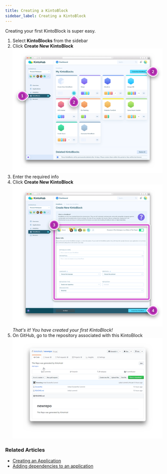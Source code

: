 ```yaml
---
title: Creating a KintoBlock
sidebar_label: Creating a KintoBlock
---
```


Creating your first KintoBlock is super easy.

1. Select **KintoBlocks** from the sidebar
2. Click **Create New KintoBlock**
![Screenshot - Create New KintoBlock](/docs/assets/creating-a-kintoblock-1-2.png)
3. Enter the required info
4. Click **Create New KintoBlock**
![Screenshot - Enter Info](/docs/assets/creating-a-kintoblock-3-4.png)
_That's it! You have created your first KintoBlock!_
6. On GitHub, go to the repository associated with this KintoBlock
![Screenshot - New GitHub Repo](/docs/assets/creating-a-kintoblock-5.png)

### Related Articles

* [Creating an Application](creating-an-application.md)
* [Adding dependencies to an application](adding-dependencies-kintoblock.md)
